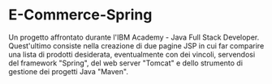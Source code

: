 # E-Commerce-Spring

Un progetto affrontato durante l'IBM Academy - Java Full Stack Developer.
Quest'ultimo consiste nella creazione di due pagine JSP in cui far comparire una lista di prodotti desiderata, eventualmente con dei vincoli, 
servendosi del framework "Spring", del web server "Tomcat" e dello strumento di gestione dei progetti Java "Maven". 
